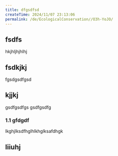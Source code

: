 ```yaml
---
title: dfgsdfsd
createTime: 2024/11/07 23:13:06
permalink: /de/EcologicalConservation//O3h-YoJO/
---
```



## fsdfs
hkjhljhjhlhj
## fsdkjkj

fgsdgsdfgsd

## kjjkj

gsdfgsdfgs
gsdfgsdfg

### 1.1 gfdgdf


lkghjlksdfhglhlkhglksafdhgk

## liiuhj

